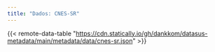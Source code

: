 ```yaml
---
title: "Dados: CNES-SR"
---
```


{{< remote-data-table "https://cdn.statically.io/gh/dankkom/datasus-metadata/main/metadata/data/cnes-sr.json" >}}
